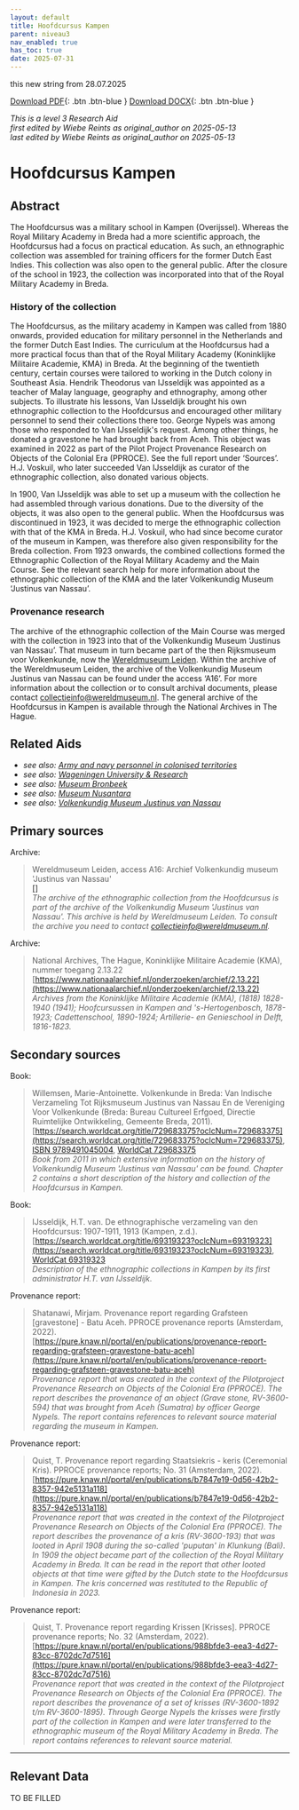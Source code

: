 ```yaml
---
layout: default
title: Hoofdcursus Kampen
parent: niveau3
nav_enabled: true
has_toc: true
date: 2025-07-31
--- 
```



this new string from 28.07.2025

[Download PDF](https://raw.githubusercontent.com/colonial-heritage/research-guides-dev/refs/heads/main/EXPORTS/PDF/niveau3/English/HoofdcursusKampen.pdf){: .btn .btn-blue }     [Download DOCX](https://raw.githubusercontent.com/colonial-heritage/research-guides-dev/refs/heads/main/EXPORTS/DOCX/niveau3/English/HoofdcursusKampen.docx){: .btn .btn-blue }

_This is a level 3 Research Aid_  
_first edited by Wiebe Reints as original_author on 2025-05-13_  
_last edited by Wiebe Reints as original_author on 2025-05-13_


# Hoofdcursus Kampen


## Abstract

The Hoofdcursus was a military school in Kampen (Overijssel). Whereas the Royal Military Academy in Breda had a more scientific approach, the Hoofdcursus had a focus on practical education. As such, an ethnographic collection was assembled for training officers for the former Dutch East Indies. This collection was also open to the general public. After the closure of the school in 1923, the collection was incorporated into that of the Royal Military Academy in Breda.

### History of the collection

The Hoofdcursus, as the military academy in Kampen was called from 1880 onwards, provided education for military personnel in the Netherlands and the former Dutch East Indies. The curriculum at the Hoofdcursus had a more practical focus than that of the Royal Military Academy (Koninklijke Militaire Academie, KMA) in Breda. At the beginning of the twentieth century, certain courses were tailored to working in the Dutch colony in Southeast Asia. Hendrik Theodorus van IJsseldijk was appointed as a teacher of Malay language, geography and ethnography, among other subjects. To illustrate his lessons, Van IJsseldijk brought his own ethnographic collection to the Hoofdcursus and encouraged other military personnel to send their collections there too. George Nypels was among those who responded to Van IJsseldijk's request. Among other things, he donated a gravestone he had brought back from Aceh. This object was examined in 2022 as part of the Pilot Project Provenance Research on Objects of the Colonial Era (PPROCE). See the full report under ‘Sources’. H.J. Voskuil, who later succeeded Van IJsseldijk as curator of the ethnographic collection, also donated various objects.

In 1900, Van IJsseldijk was able to set up a museum with the collection he had assembled through various donations. Due to the diversity of the objects, it was also open to the general public. When the Hoofdcursus was discontinued in 1923, it was decided to merge the ethnographic collection with that of the KMA in Breda. H.J. Voskuil, who had since become curator of the museum in Kampen, was therefore also given responsibility for the Breda collection. From 1923 onwards, the combined collections formed the Ethnographic Collection of the Royal Military Academy and the Main Course. See the relevant search help for more information about the ethnographic collection of the KMA and the later Volkenkundig Museum ‘Justinus van Nassau’.

### Provenance research

The archive of the ethnographic collection of the Main Course was merged with the collection in 1923 into that of the Volkenkundig Museum ‘Justinus van Nassau’. That museum in turn became part of the then Rijksmuseum voor Volkenkunde, now the [Wereldmuseum Leiden](https://app.colonialcollections.nl/nl/research-aids/https%3A%2F%2Fn2t%252Enet%2Fark%3A%2F27023%2F77c1a0cf982b33b9e88073c4a704049b). Within the archive of the Wereldmuseum Leiden, the archive of the Volkenkundig Museum Justinus van Nassau can be found under the access ‘A16’. For more information about the collection or to consult archival documents, please contact [collectieinfo@wereldmuseum.nl](mailto:collectieinfo@wereldmuseum.nl). The general archive of the Hoofdcursus in Kampen is available through the National Archives in The Hague.


## Related Aids

 - _see also: [Army and navy personnel in colonised territories](niveau2/English/MilitaryAndNavy_20240417.yml)_  
 - _see also: [Wageningen University & Research](niveau3/English/WageningenUniversity_20240508.yml)_  
 - _see also: [Museum Bronbeek](niveau3/English/Bronbeek_20241002.yml)_  
 - _see also: [Museum Nusantara](niveau3/English/MNusantara_20250225.yml)_  
 - _see also: [Volkenkundig Museum Justinus van Nassau](niveau3/English/JustinusNassau_20250513.yml)_  

## Primary sources

Archive:
  > Wereldmuseum Leiden, access A16: Archief Volkenkundig museum 'Justinus van Nassau'  
> [[]]([])  
> _The archive of the ethnographic collection from the Hoofdcursus is part of the archive of the Volkenkundig Museum 'Justinus van Nassau'. This archive is held by Wereldmuseum Leiden. To consult the archive you need to contact collectieinfo@wereldmuseum.nl._  

Archive:
  > National Archives, The Hague, Koninklijke Militaire Academie (KMA), nummer toegang 2.13.22  
> [https://www.nationaalarchief.nl/onderzoeken/archief/2.13.22](https://www.nationaalarchief.nl/onderzoeken/archief/2.13.22)  
> _Archives from the Koninklijke Militaire Academie (KMA), (1818) 1828-1940 (1941); Hoofcursussen in Kampen and 's-Hertogenbosch, 1878-1923; Cadettenschool, 1890-1924; Artillerie- en Genieschool in Delft, 1816-1823._  

## Secondary sources

Book:
  > Willemsen, Marie-Antoinette. Volkenkunde in Breda: Van Indische Verzameling Tot Rijksmuseum Justinus van Nassau En de Vereniging Voor Volkenkunde (Breda: Bureau Cultureel Erfgoed, Directie Ruimtelijke Ontwikkeling, Gemeente Breda, 2011).  
> [https://search.worldcat.org/title/729683375?oclcNum=729683375](https://search.worldcat.org/title/729683375?oclcNum=729683375), [ISBN 9789491045004](https://isbnsearch.org/isbn/9789491045004), [WorldCat 729683375](https://search.worldcat.org/title/729683375)  
> _Book from 2011 in which extensive information on the history of Volkenkundig Museum 'Justinus van Nassau' can be found. Chapter 2 contains a short description of the history and collection of the Hoofdcursus in Kampen._  

Book:
  > IJsseldijk, H.T. van. De ethnographische verzameling van den Hoofdcursus: 1907-1911, 1913 (Kampen, z.d.).  
> [https://search.worldcat.org/title/69319323?oclcNum=69319323](https://search.worldcat.org/title/69319323?oclcNum=69319323), [WorldCat 69319323](https://search.worldcat.org/title/69319323)  
> _Description of the ethnographic collections in Kampen by its first administrator H.T. van IJsseldijk._  

Provenance report:
  > Shatanawi, Mirjam. Provenance report regarding Grafsteen [gravestone] - Batu Aceh. PPROCE provenance reports (Amsterdam, 2022).  
> [https://pure.knaw.nl/portal/en/publications/provenance-report-regarding-grafsteen-gravestone-batu-aceh](https://pure.knaw.nl/portal/en/publications/provenance-report-regarding-grafsteen-gravestone-batu-aceh)  
> _Provenance report that was created in the context of the Pilotproject Provenance Research on Objects of the Colonial Era (PPROCE). The report describes the provenance of an object (Grave stone, RV-3600-594) that was brought from Aceh (Sumatra) by officer George Nypels. The report contains references to relevant source material regarding the museum in Kampen._  

Provenance report:
  > Quist, T. Provenance report regarding Staatsiekris - keris (Ceremonial Kris). PPROCE provenance reports; No. 31 (Amsterdam, 2022).  
> [https://pure.knaw.nl/portal/en/publications/b7847e19-0d56-42b2-8357-942e5131a118](https://pure.knaw.nl/portal/en/publications/b7847e19-0d56-42b2-8357-942e5131a118)  
> _Provenance report that was created in the context of the Pilotproject Provenance Research on Objects of the Colonial Era (PPROCE). The report describes the provenance of a kris (RV-3600-193) that was looted in April 1908 during the so-called 'puputan' in Klunkung (Bali). In 1909 the object became part of the collection of the Royal Military Academy in Breda. It can be read in the report that other looted objects at that time were gifted by the Dutch state to the Hoofdcursus in Kampen. The kris concerned was restituted to the Republic of Indonesia in 2023._  

Provenance report:
  > Quist, T. Provenance report regarding Krissen [Krisses]. PPROCE provenance reports; No. 32 (Amsterdam, 2022).  
> [https://pure.knaw.nl/portal/en/publications/988bfde3-eea3-4d27-83cc-8702dc7d7516](https://pure.knaw.nl/portal/en/publications/988bfde3-eea3-4d27-83cc-8702dc7d7516)  
> _Provenance report that was created in the context of the Pilotproject Provenance Research on Objects of the Colonial Era (PPROCE). The report describes the provenance of a set of krisses (RV-3600-1892 t/m RV-3600-1895). Through George Nypels the krisses were firstly part of the collection in Kampen and were later transferred to the ethnographic museum of the Royal Military Academy in Breda. The report contains references to relevant source material._  



---
## Relevant Data 
TO BE FILLED
        